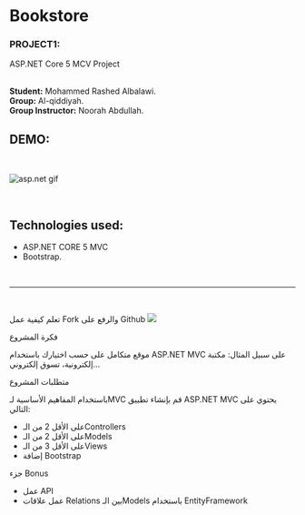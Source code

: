 # Bookstore

### PROJECT1: 
ASP.NET Core 5 MCV Project 

<br />
<b> Student:</b>  Mohammed Rashed Albalawi.
<br />
<b> Group:</b>  Al-qiddiyah.
<br />
<b> Group Instructor:</b>  Noorah Abdullah.

<br />

## DEMO: 
<br />

![asp.net gif](./asp.gif)

<br />

## Technologies used: 
- ASP.NET CORE 5 MVC 
- Bootstrap.

<br />
<hr />
<br />


تعلم كيفية عمل Fork والرفع على Github 
![](https://paper-attachments.dropbox.com/s_0D83677DA2361FF06005508CF783B770B0850A1F7D5189177C2769198E3AE90A_1622061898654_fork.png)





فكرة المشروع

موقع متكامل على حسب اختيارك باستخدام ASP.NET MVC على سبيل المثال: مكتبة إلكترونية، تسوق إلكتروني… 

متطلبات المشروع

باستخدام المفاهيم الأساسية لـMVC قم بإنشاء تطبيق ASP.NET MVC يحتوي على التالي:

- على الأقل 2 من الـControllers 
- على الأقل 2 من الـModels
- على الأقل 3 من الـViews
- إضافة Bootstrap

جزء Bonus

- عمل API
- عمل علاقات Relations بين الـModels باستخدام EntityFramework